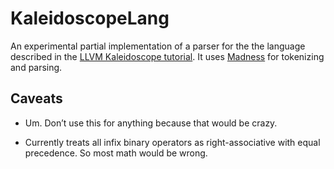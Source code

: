 # KaleidoscopeLang

An experimental partial implementation of a parser for the the language
described in the [LLVM Kaleidoscope tutorial][kaleidoscope]. It uses
[Madness][madness] for tokenizing and parsing.

## Caveats

* Um. Don’t use this for anything because that would be crazy.

* Currently treats all infix binary operators as right-associative with equal
  precedence. So most math would be wrong.




[kaleidoscope]: http://llvm.org/docs/tutorial/LangImpl1.html
[madness]: https://github.com/robrix/Madness
